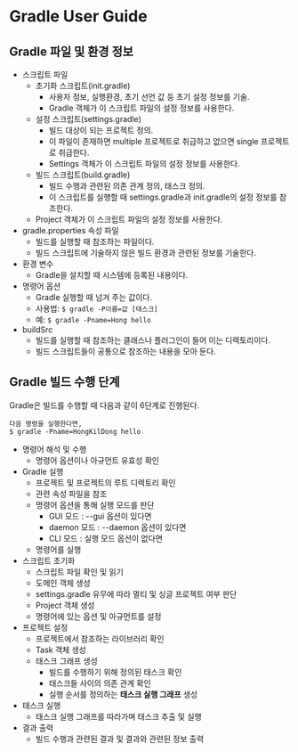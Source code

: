 # Gradle User Guide

## Gradle 파일 및 환경 정보

- 스크립트 파일
    - 초기화 스크립트(init.gradle)
        - 사용자 정보, 실행환경, 초기 선언 값 등 초기 설정 정보를 기술.
        - Gradle 객체가 이 스크립트 파일의 설정 정보를 사용한다.
    - 설정 스크립트(settings.gradle)
        - 빌드 대상이 되는 프로젝트 정의.
        - 이 파일이 존재하면 multiple 프로젝트로 취급하고 없으면 single 프로젝트로 취급한다.
        - Settings 객체가 이 스크립트 파일의 설정 정보를 사용한다.
    - 빌드 스크립트(build.gradle)
        - 빌드 수행과 관련된 의존 관계 정의, 태스크 정의.
        - 이 스크립트를 실행할 때 settings.gradle과 init.gradle의 설정 정보를 참조한다.
    - Project 객체가 이 스크립트 파일의 설정 정보를 사용한다.
- gradle.properties 속성 파일
    - 빌드를 실행할 때 참조하는 파일이다.
    - 빌드 스크립트에 기술하지 않은 빌드 환경과 관련된 정보를 기술한다.
- 환경 변수
    - Gradle을 설치할 때 시스템에 등록된 내용이다.
- 명령어 옵션
    - Gradle 실행할 때 넘겨 주는 값이다.
    - 사용법: `$ gradle -P이름=값 [태스크]`
    - 예: `$ gradle -Pname=Hong hello`
- buildSrc
    - 빌드를 실행할 때 참조하는 클래스나 플러그인이 들어 이는 디렉토리이다.
    - 빌드 스크립트들이 공통으로 참조하는 내용을 모아 둔다.

## Gradle 빌드 수행 단계

Gradle은 빌드를 수행할 때 다음과 같이 6단계로 진행된다.

```
다음 명령을 실행한다면,
$ gradle -Pname=HongKilDong hello
```

- 명령어 해석 및 수행
    - 명령어 옵션이나 아규먼트 유효성 확인
- Gradle 실행
    - 프로젝트 및 프로젝트의 루트 디렉토리 확인
    - 관련 속성 파일을 참조
    - 명령어 옵션을 통해 실행 모드를 판단
        - GUI 모드 : --gui 옵션이 있다면
        - daemon 모드 : --daemon 옵션이 있다면
        - CLI 모드 : 실행 모드 옵션이 없다면
    - 명령어를 실행
- 스크립트 초기화
    - 스크립트 파일 확인 및 읽기
    - 도메인 객체 생성
    - settings.gradle 유무에 따라 멀티 및 싱글 프로젝트 여부 판단
    - Project 객체 생성
    - 명령어에 있는 옵션 및 아규먼트를 설정
- 프로젝트 설정 
    - 프로젝트에서 참조하는 라이브러리 확인
    - Task 객체 생성
    - 태스크 그래프 생성
        - 빌드를 수행하기 위해 정의된 태스크 확인
        - 태스크들 사이의 의존 관계 확인
        - 실행 순서를 정의하는 **태스크 실행 그래프** 생성
- 태스크 실행
    - 태스크 실행 그래프를 따라가며 태스크 추출 및 실행 
- 결과 출력
    - 빌드 수행과 관련된 결과 및 결과와 관련된 정보 출력



